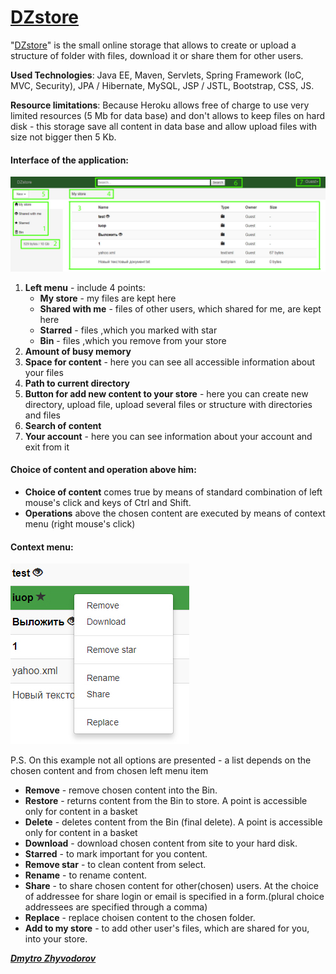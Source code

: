[<h1>DZstore</h1>](http://dzstore.herokuapp.com)

"[DZstore](http://dzstore.herokuapp.com)" is the small online storage that allows to create or upload a structure of folder with files, download it or share them for other users.

**Used Technologies**: Java EE, Maven, Servlets, Spring Framework (IoC, MVC, Security), JPA / Hibernate, MySQL, JSP / JSTL, Bootstrap, CSS, JS.

**Resource limitations**:  Because Heroku allows free of charge to use very limited resources (5 Mb for data base) and don't allows to keep files on hard disk - this storage save all content in data base and allow upload files with size not bigger then 5 Kb.
<h4>Interface of the application:</h4>

![general](src/main/resources/screenshot/general.jpg)

1) **Left menu** - include 4 points:
    - **My store** - my files are kept here
    - **Shared with me** - files of other users, which shared for me, are kept here
    - **Starred** - files ,which you marked with star
    - **Bin** - files ,which you remove from your store
2) **Amount of busy memory**   
3) **Space for content** - here you can see all accessible information about your files 
4) **Path to current directory** 
5) **Button for add new content to your store** - here you can create new directory, upload file, upload several files or structure with directories and files
6) **Search of content**
7) **Your account** - here you can see information about your account and exit from it

<h4>Choice of content and operation above him:</h4> 

- **Choice of content** comes true by means of standard combination of left mouse's click and keys of Ctrl and Shift.
- **Operations** above the chosen content are executed by means of context menu (right mouse's click)

<h4>Context menu:</h4> 

![general](src/main/resources/screenshot/context_menu.jpg)  

P.S. On this example not all options are presented - a list depends on the chosen content and from chosen left menu item
- **Remove** - remove chosen content into the Bin.
- **Restore** - returns content from the Bin to store. A point is accessible only for content in a basket 
- **Delete** - deletes content from the Bin (final delete). A point is accessible only for content in a basket
- **Download** - download chosen content from site to your hard disk.
- **Starred** - to mark important for you content.
- **Remove star** - to clean content from select.
- **Rename** - to rename content.
- **Share** - to share chosen content for other(chosen) users. At the choice of addressee for share login or email is specified in a form.(plural choice addressees are specified through a comma) 
- **Replace** - replace choisen content to the chosen folder.
- **Add to my store** - to add other user's files, which are shared for you, into your store.


[_**Dmytro Zhyvodorov**_](https://www.linkedin.com)
